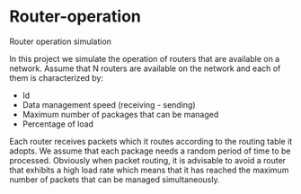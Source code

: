 # Router-operation
Router operation simulation

In this project we simulate the operation of routers that are available on a network. Assume that N routers are available on the network and each of them is characterized by:
* Id
* Data management speed (receiving - sending)
* Maximum number of packages that can be managed
* Percentage of load

Each router receives packets which it routes according to the routing table it adopts. We assume that each package needs a random period of time to be processed. Obviously when packet routing, it is advisable to avoid a router that exhibits a high load rate which means that it has reached the maximum number of packets that can be managed simultaneously.
